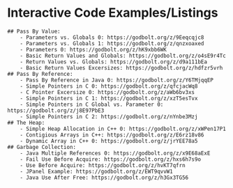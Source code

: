 # Interactive Code Examples/Listings
    ## Pass By Value: 
        - Parameters vs. Globals 0: https://godbolt.org/z/9Eeqcqjc8
        - Parameters vs. Globals 1: https://godbolt.org/z/qnzxoaxed
        - Parameters 0: https://godbolt.org/z/hK9xbb6WK
        - Basic Return Values and Globals: https://godbolt.org/z/o4sE9r4Tc
        - Return Values vs. Globals: https://godbolt.org/z/d9a111bEa
        - Basic Return Values Excersizes: https://godbolt.org/z/hdfzr5vrh
    ## Pass By Reference: 
        - Pass By Reference in Java 0: https://godbolt.org/z/Y6TMjqqEP
        - Simple Pointers in C 0: https://godbolt.org/z/qfcjacWq8
        - C Pointer Excersize 0: https://godbolt.org/z/aWb6bv3xs
        - Simple Pointers in C 1: https://godbolt.org/z/xzT5esTvx
        - Simple Pointers in C Global vs. Parameter 0: https://godbolt.org/z/j8E97PbE3
        - Simple Pointers in C 2: https://godbolt.org/z/nYnbe3Mzj
    ## The Heap: 
        - Simple Heap Allocation in C++ 0: https://godbolt.org/z/xWPen17P1
        - Contigious Arrays in C++: https://godbolt.org/z/E6rz18v86
        - Dynamic Array in C++ 0: https://godbolt.org/z/jrYEE78a5
    ## Garbage Collection: 
        - Java Multiple References 0: https://godbolt.org/z/x9E68aExE 
        - Fail Use Before Acquire: https://godbolt.org/z/hxs6h7s9o
        - Use Before Acquire: https://godbolt.org/z/hvKT7qfrn
        - JPanel Example: https://godbolt.org/z/EWT9qvvW1
        - Java Use After Free: https://godbolt.org/z/h3Gx3TG56

